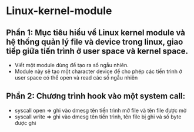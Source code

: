 # Linux-kernel-module
## Phần 1: Mục tiêu hiểu về Linux kernel module và hệ thống quản lý file và device trong linux, giao tiếp giữa tiến trình ở user space và kernel space.
*	Viết một module dùng để tạo ra số ngẫu nhiên.
*	Module này sẽ tạo một character device để cho phép các tiền trình ở user space có thể open và read các số ngẫu nhiên
## Phần 2: Chương trình hook vào một system call:
*	syscall open => ghi vào dmesg tên tiến trình mở file và tên file được mở
*	syscall write => ghi vào dmesg tên tiến trình, tên file bị ghi và số byte được ghi
